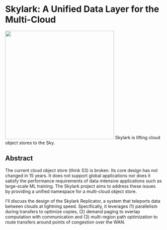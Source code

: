 # Skylark: A Unified Data Layer for the Multi-Cloud

<img src="https://gist.githubusercontent.com/parasj/d67e6e161ea1329d4509c69bc3325dcb/raw/232009efdeb8620d2acb91aec111dedf98fdae18/skylark.jpg" width="350px">
Skylark is lifting cloud object stores to the Sky.

## Abstract
The current cloud object store (think S3) is broken. Its core design has not changed in 15 years. It does not support global applications nor does it satisfy the performance requirements of data-intensive applications such as large-scale ML training. The Skylark project aims to address these issues by providing a unified namespace for a multi-cloud object store.

I'll discuss the design of the Skylark Replicator, a system that teleports data between clouds at lightning speed. Specifically, it leverages (1) parallelism during transfers to optimize copies, (2) demand paging to overlap computation with communication and (3) multi-region path optimization to route transfers around points of congestion over the WAN.